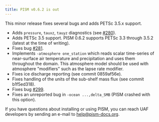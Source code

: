 ```yaml
---
title: PISM v0.6.2 is out
---
```


This minor release fixes several bugs and adds PETSc 3.5.x support.

* Adds `pressure`, `tauxz`, `tauyz` diagnostics (see [#280](https://github.com/pism/pism/issues/280)).
* Adds PETSc 3.5 support. PISM 0.6.2 supports PETSc 3.3 through 3.5.2 (latest at the time of writing).
* Fixes bug [#281](https://github.com/pism/pism/issues/281).
* Implements `-atmosphere one_station` which reads scalar time-series of near-surface air temperature and precipitation and uses them throughout the domain. This atmosphere model should be used with atmosphere "modifiers" such as the lapse rate modifier.
* Fixes ice discharge reporting (see commit 0859af56e).
* Fixes handling of the units of the sub-shelf mass flux (see commit b1f5ed318).
* Fixes bug [#299](https://github.com/pism/pism/issues/299).
* Fixes an unreported bug in `-ocean ...,delta_SMB` (PISM crashed with this option).

If you have questions about installing or using PISM, you can reach UAF
developers by sending an e-mail to
[help@pism-docs.org](mailto:uaf-pism@alaska.edu).
